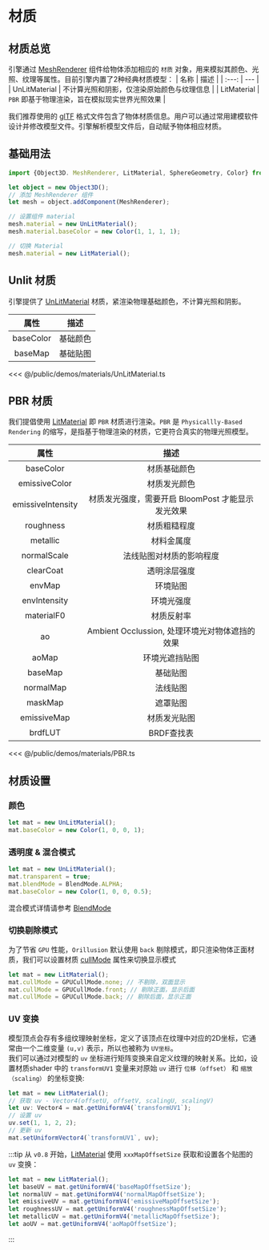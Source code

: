 # 材质
## 材质总览
引擎通过 [MeshRenderer](/api/classes/MeshRenderer) 组件给物体添加相应的 `材质` 对象，用来模拟其颜色、光照、纹理等属性。目前引擎内置了2种经典材质模型：
| 名称 | 描述 |
| :---: | --- |
| UnLitMaterial | 不计算光照和阴影，仅渲染原始颜色与纹理信息 |
| LitMaterial | `PBR` 即基于物理渲染，旨在模拟现实世界光照效果 |

我们推荐使用的 [glTF](/guide/resource/gltf) 格式文件包含了物体材质信息。用户可以通过常用建模软件设计并修改模型文件。引擎解析模型文件后，自动赋予物体相应材质。

## 基础用法
```ts
import {Object3D. MeshRenderer, LitMaterial, SphereGeometry, Color} from '@orillusion/core'

let object = new Object3D();
// 添加 MeshRenderer 组件
let mesh = object.addComponent(MeshRenderer);

// 设置组件 material
mesh.material = new UnLitMaterial();
mesh.material.baseColor = new Color(1, 1, 1, 1);

// 切换 Material
mesh.material = new LitMaterial();
```

## Unlit 材质
引擎提供了 [UnLitMaterial](/api/classes/CylinderGeometry) 材质，紧渲染物理基础颜色，不计算光照和阴影。

| 属性 | 描述 |
| :---: | :---: |
| baseColor | 基础颜色 |
| baseMap | 基础贴图 |

<Demo src="/demos/materials/UnLitMaterial.ts"></Demo>

<<< @/public/demos/materials/UnLitMaterial.ts

## PBR 材质
我们提倡使用 [LitMaterial](/api/classes/LitMaterial) 即 `PBR` 材质进行渲染。`PBR` 是 `Physicallly-Based Rendering` 的缩写，是指基于物理渲染的材质，它更符合真实的物理光照模型。

| 属性 | 描述 |
| :---: | :---: |
| baseColor | 材质基础颜色 |
| emissiveColor | 材质发光颜色 |
| emissiveIntensity | 材质发光强度，需要开启 BloomPost 才能显示发光效果 |
| roughness | 材质粗糙程度 |
| metallic | 材料金属度 |
| normalScale | 法线贴图对材质的影响程度 |
| clearCoat | 透明涂层强度 |
| envMap | 环境贴图 |
| envIntensity | 环境光强度 |
| materialF0 | 材质反射率 |
| ao | Ambient Occlussion, 处理环境光对物体遮挡的效果 |
| aoMap | 环境光遮挡贴图 |
| baseMap | 基础贴图 |
| normalMap | 法线贴图 |
| maskMap | 遮罩贴图 |
| emissiveMap | 材质发光贴图 |
| brdfLUT | BRDF查找表 |

<Demo src="/demos/materials/PBR.ts"></Demo>

<<< @/public/demos/materials/PBR.ts


## 材质设置
### 颜色
```ts
let mat = new UnLitMaterial();
mat.baseColor = new Color(1, 0, 0, 1);
```

<Demo :height="300" :code="false" src="/demos/materials/color.ts"></Demo>

### 透明度 & 混合模式
```ts
let mat = new UnLitMaterial();
mat.transparent = true;
mat.blendMode = BlendMode.ALPHA;
mat.baseColor = new Color(1, 0, 0, 0.5);
```

<Demo :height="300" :code="false" src="/demos/materials/blendMode.ts"></Demo>

混合模式详情请参考 [BlendMode](/api/enums/BlendMode.html)

### 切换剔除模式
为了节省 `GPU` 性能，`Orillusion` 默认使用 `back` 剔除模式，即只渲染物体正面材质，我们可以设置材质 [cullMode](/api/classes/LitMaterial#cullMode) 属性来切换显示模式
```ts
let mat = new LitMaterial();
mat.cullMode = GPUCullMode.none; // 不剔除，双面显示
mat.cullMode = GPUCullMode.front; // 剔除正面，显示后面
mat.cullMode = GPUCullMode.back; // 剔除后面，显示正面
```

<Demo :height="300" :code="false" src="/demos/materials/cullMode.ts"></Demo>

### UV 变换
模型顶点会存有多组纹理映射坐标，定义了该顶点在纹理中对应的2D坐标，它通常由一个二维变量 `(u,v)` 表示，所以也被称为 `UV坐标`。   
我们可以通过对模型的 `uv` 坐标进行矩阵变换来自定义纹理的映射关系。比如，设置材质shader 中的 `transformUV1` 变量来对原始 `uv` 进行 `位移（offset）` 和 `缩放（scaling）` 的坐标变换: 
```ts
let mat = new LitMaterial();
// 获取 uv - Vector4(offsetU, offsetV, scalingU, scalingV)
let uv: Vector4 = mat.getUniformV4(`transformUV1`);
// 设置 uv
uv.set(1, 1, 2, 2);
// 更新 uv
mat.setUniformVector4(`transformUV1`, uv);
```

<Demo :height="300" :code="false" src="/demos/materials/uv.ts"></Demo>


:::tip
从 `v0.8` 开始，[LitMaterial](/api/classes/LitMaterial) 使用 `xxxMapOffsetSize` 获取和设置各个贴图的 `uv` 变换：
```ts
let mat = new LitMaterial();
let baseUV = mat.getUniformV4('baseMapOffsetSize');
let normalUV = mat.getUniformV4('normalMapOffsetSize');
let emissiveUV = mat.getUniformV4('emissiveMapOffsetSize');
let roughnessUV = mat.getUniformV4('roughnessMapOffsetSize');
let metallicUV = mat.getUniformV4('metallicMapOffsetSize');
let aoUV = mat.getUniformV4('aoMapOffsetSize');
```
:::

